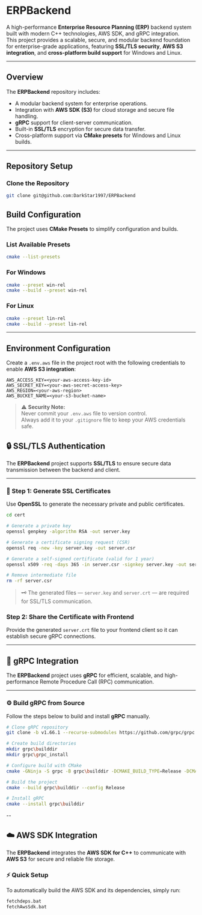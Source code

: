 # ERPBackend

A high-performance **Enterprise Resource Planning (ERP)** backend system built with modern C++ technologies, AWS SDK, and gRPC integration.  
This project provides a scalable, secure, and modular backend foundation for enterprise-grade applications, featuring **SSL/TLS security**, **AWS S3 integration**, and **cross-platform build support** for Windows and Linux.

---

##  Overview

The **ERPBackend** repository includes:
- A modular backend system for enterprise operations.
- Integration with **AWS SDK (S3)** for cloud storage and secure file handling.
- **gRPC** support for client-server communication.
- Built-in **SSL/TLS** encryption for secure data transfer.
- Cross-platform support via **CMake presets** for Windows and Linux builds.

---

##  Repository Setup

### Clone the Repository

```bash
git clone git@github.com:DarkStar1997/ERPBackend
```
##  Build Configuration

The project uses **CMake Presets** to simplify configuration and builds.

### List Available Presets
```bash
cmake --list-presets
```
### For Windows
```bash
cmake --preset win-rel
cmake --build --preset win-rel
```
### For Linux
```bash
cmake --preset lin-rel
cmake --build --preset lin-rel
```
---
##  **Environment Configuration**

Create a `.env.aws` file in the project root with the following credentials to enable **AWS S3 integration**:

```env
AWS_ACCESS_KEY=<your-aws-access-key-id>
AWS_SECRET_KEY=<your-aws-secret-access-key>
AWS_REGION=<your-aws-region>
AWS_BUCKET_NAME=<your-s3-bucket-name>
```
> ⚠️ **Security Note:**  
> Never commit your `.env.aws` file to version control.  
> Always add it to your `.gitignore` file to keep your AWS credentials safe.

## 🔒 SSL/TLS Authentication

The **ERPBackend** project supports **SSL/TLS** to ensure secure data transmission between the backend and client.

---

### 🧩 Step 1: Generate SSL Certificates

Use **OpenSSL** to generate the necessary private and public certificates.

```bash
cd cert

# Generate a private key
openssl genpkey -algorithm RSA -out server.key

# Generate a certificate signing request (CSR)
openssl req -new -key server.key -out server.csr

# Generate a self-signed certificate (valid for 1 year)
openssl x509 -req -days 365 -in server.csr -signkey server.key -out server.crt

# Remove intermediate file
rm -rf server.csr
```
> 🗝️ The generated files — `server.key` and `server.crt` — are required for SSL/TLS communication.

### Step 2: Share the Certificate with Frontend

Provide the generated `server.crt` file to your frontend client so it can establish secure gRPC connections.


---
## 🧠 gRPC Integration

The **ERPBackend** project uses **gRPC** for efficient, scalable, and high-performance Remote Procedure Call (RPC) communication.

---

### ⚙️ Build gRPC from Source

Follow the steps below to build and install **gRPC** manually.

```bash
# Clone gRPC repository
git clone -b v1.66.1 --recurse-submodules https://github.com/grpc/grpc

# Create build directories
mkdir grpc\builddir
mkdir grpc\grpc_install

# Configure build with CMake
cmake -GNinja -S grpc -B grpc\builddir -DCMAKE_BUILD_TYPE=Release -DCMAKE_INSTALL_PREFIX=grpc\grpc_install -DABSL_PROPAGATE_CXX_STD=ON -DABSL_ENABLE_INSTALL=ON

# Build the project
cmake --build grpc\builddir --config Release

# Install gRPC
cmake --install grpc\builddir
```

--
## ☁️ AWS SDK Integration

The **ERPBackend** integrates the **AWS SDK for C++** to communicate with **AWS S3** for secure and reliable file storage.


### ⚡ Quick Setup

To automatically build the AWS SDK and its dependencies, simply run:

```bash
fetchdeps.bat
fetchAwsSdk.bat
```
